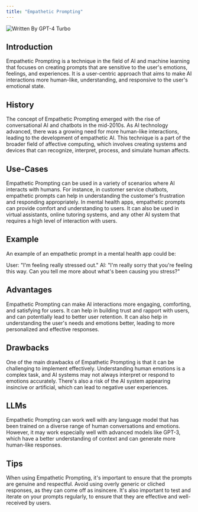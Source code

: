 ```yaml
---
title: "Empathetic Prompting"
---
```


![Written By GPT-4 Turbo](https://img.shields.io/badge/Written%20By-GPT--4%20Turbo-5A5A5A?style=for-the-badge&logo=openai&logoColor=white)

## Introduction

Empathetic Prompting is a technique in the field of AI and machine learning that focuses on creating prompts that are sensitive to the user's emotions, feelings, and experiences. It is a user-centric approach that aims to make AI interactions more human-like, understanding, and responsive to the user's emotional state. 

## History

The concept of Empathetic Prompting emerged with the rise of conversational AI and chatbots in the mid-2010s. As AI technology advanced, there was a growing need for more human-like interactions, leading to the development of empathetic AI. This technique is a part of the broader field of affective computing, which involves creating systems and devices that can recognize, interpret, process, and simulate human affects.

## Use-Cases

Empathetic Prompting can be used in a variety of scenarios where AI interacts with humans. For instance, in customer service chatbots, empathetic prompts can help in understanding the customer's frustration and responding appropriately. In mental health apps, empathetic prompts can provide comfort and understanding to users. It can also be used in virtual assistants, online tutoring systems, and any other AI system that requires a high level of interaction with users.

## Example

An example of an empathetic prompt in a mental health app could be: 

User: "I'm feeling really stressed out."
AI: "I'm really sorry that you're feeling this way. Can you tell me more about what's been causing you stress?"

## Advantages

Empathetic Prompting can make AI interactions more engaging, comforting, and satisfying for users. It can help in building trust and rapport with users, and can potentially lead to better user retention. It can also help in understanding the user's needs and emotions better, leading to more personalized and effective responses.

## Drawbacks

One of the main drawbacks of Empathetic Prompting is that it can be challenging to implement effectively. Understanding human emotions is a complex task, and AI systems may not always interpret or respond to emotions accurately. There's also a risk of the AI system appearing insincive or artificial, which can lead to negative user experiences.

## LLMs

Empathetic Prompting can work well with any language model that has been trained on a diverse range of human conversations and emotions. However, it may work especially well with advanced models like GPT-3, which have a better understanding of context and can generate more human-like responses.

## Tips

When using Empathetic Prompting, it's important to ensure that the prompts are genuine and respectful. Avoid using overly generic or cliched responses, as they can come off as insincere. It's also important to test and iterate on your prompts regularly, to ensure that they are effective and well-received by users.